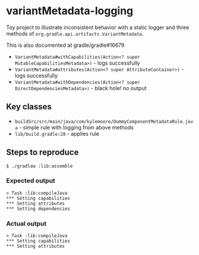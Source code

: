 # variantMetadata-logging

Toy project to illustrate inconsistent behavior with a static logger and three methods of `org.gradle.api.artifacts.VariantMetadata`.

This is also documented at gradle/gradle#16679

* `VariantMetadata#withCapabilities(Action<? super MutableCapabilitiesMetadata>)` - logs successfully
* `VariantMetadata#attributes(Action<? super AttributeContainer>)` - logs successfully
* `VariantMetadata#withDependencies(Action<? super DirectDependenciesMetadata>)` - black hole! no output

## Key classes
* `buildSrc/src/main/java/com/kylemoore/DummyComponentMetadataRule.java` - simple rule with logging from above methods
* `lib/build.gradle:28` - applies rule

## Steps to reproduce

`$ ./gradlew :lib:assemble`

### Expected output
```
> Task :lib:compileJava
*** Setting capabilities
*** Setting attributes
*** Setting dependencies
```

### Actual output
```
> Task :lib:compileJava
*** Setting capabilities
*** Setting attributes
```